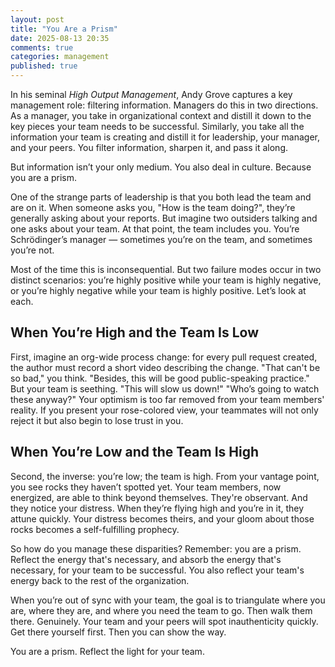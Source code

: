 ```yaml
---
layout: post
title: "You Are a Prism"
date: 2025-08-13 20:35
comments: true
categories: management
published: true
---
```

In his seminal _High Output Management_, Andy Grove captures a key management role: filtering information. Managers do this in two directions. As a manager, you take in organizational context and distill it down to the key pieces your team needs to be successful. Similarly, you take all the information your team is creating and distill it for leadership, your manager, and your peers. You filter information, sharpen it, and pass it along.

But information isn’t your only medium. You also deal in culture. Because you are a prism.

One of the strange parts of leadership is that you both lead the team and are on it. When someone asks you, "How is the team doing?", they’re generally asking about your reports. But imagine two outsiders talking and one asks about your team. At that point, the team includes you. You’re Schrödinger’s manager — sometimes you’re on the team, and sometimes you’re not.

Most of the time this is inconsequential. But two failure modes occur in two distinct scenarios: you’re highly positive while your team is highly negative, or you’re highly negative while your team is highly positive. Let’s look at each.

## When You’re High and the Team Is Low
First, imagine an org-wide process change: for every pull request created, the author must record a short video describing the change. "That can't be so bad," you think. "Besides, this will be good public-speaking practice." But your team is seething. "This will slow us down!" "Who’s going to watch these anyway?" Your optimism is too far removed from your team members' reality. If you present your rose-colored view, your teammates will not only reject it but also begin to lose trust in you.

## When You’re Low and the Team Is High
Second, the inverse: you’re low; the team is high. From your vantage point, you see rocks they haven’t spotted yet. Your team members, now energized, are able to think beyond themselves. They're observant. And they notice your distress. When they’re flying high and you’re in it, they attune quickly. Your distress becomes theirs, and your gloom about those rocks becomes a self-fulfilling prophecy.

So how do you manage these disparities? Remember: you are a prism. Reflect the energy that's necessary, and absorb the energy that's necessary, for your team to be successful. You also reflect your team's energy back to the rest of the organization.

When you’re out of sync with your team, the goal is to triangulate where you are, where they are, and where you need the team to go. Then walk them there. Genuinely. Your team and your peers will spot inauthenticity quickly. Get there yourself first. Then you can show the way.

You are a prism. Reflect the light for your team.